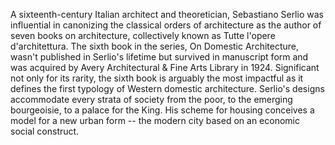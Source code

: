 A sixteenth-century Italian architect and theoretician, Sebastiano Serlio was influential in canonizing the classical orders of architecture as the author of seven books on architecture, collectively known as Tutte l'opere d'architettura.  The sixth book in the series, On Domestic Architecture, wasn't published in Serlio's lifetime but survived in manuscript form and was acquired by Avery Architectural & Fine Arts Library in 1924.  Significant not only for its rarity, the sixth book is arguably the most impactful as it defines the first typology of Western domestic architecture. Serlio's designs accommodate every strata of society from the poor, to the emerging bourgeoisie, to a palace for the King.  His scheme for housing conceives a model for a new urban form -- the modern city based on an economic social construct.